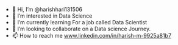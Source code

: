 - 👋 Hi, I’m @harishhari131506
- 👀 I’m interested in Data Science
- 🌱 I’m currently learning For a job called Data Scientist
- 💞️ I’m looking to collaborate on a Data science Journey.
- 📫 How to reach me  www.linkedin.com/in/harish-m-9925a81b7

<!---
harishhari131506/harishhari131506 is a ✨ special ✨ repository because its `README.md` (this file) appears on your GitHub profile.
You can click the Preview link to take a look at your changes.
--->
